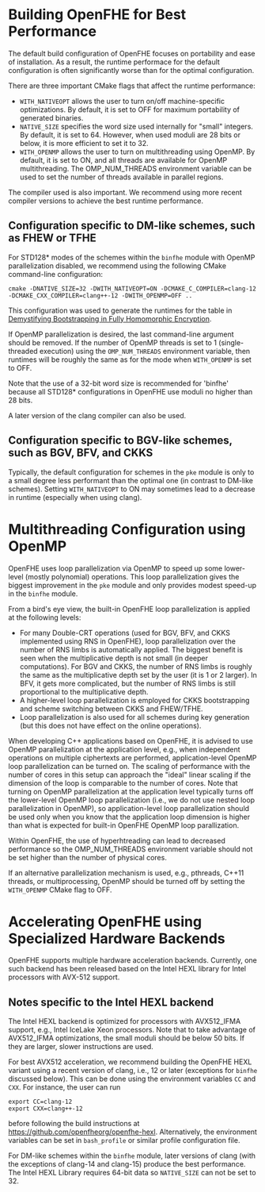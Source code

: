 # Building OpenFHE for Best Performance

The default build configuration of OpenFHE focuses on portability and ease of installation.
As a result, the runtime performace for the default configuration is often significantly worse than for the optimal configuration.

There are three important CMake flags that affect the runtime performance:
* `WITH_NATIVEOPT` allows the user to turn on/off machine-specific optimizations. By default, it is set to OFF for maximum portability of generated binaries.
* `NATIVE_SIZE` specifies the word size used internally for "small" integers. By default, it is set to 64. However, when used moduli are 28 bits or below,
it is more efficient to set it to 32.
* `WITH_OPENMP` allows the user to turn on multithreading using OpenMP. By default, it is set to ON, and all threads are available for OpenMP multithreading. The OMP_NUM_THREADS environment variable can be used to set the number of threads available in parallel regions.

The compiler used is also important. We recommend using more recent compiler versions to achieve the best runtime performance.

## Configuration specific to DM-like schemes, such as FHEW or TFHE

For STD128* modes of the schemes within the `binfhe` module with OpenMP parallelization disabled, we recommend using the following CMake command-line configuration:

```
cmake -DNATIVE_SIZE=32 -DWITH_NATIVEOPT=ON -DCMAKE_C_COMPILER=clang-12 -DCMAKE_CXX_COMPILER=clang++-12 -DWITH_OPENMP=OFF ..
```

This configuration was used to generate the runtimes for the table in [Demystifying Bootstrapping in Fully Homomorphic Encryption](https://eprint.iacr.org/2023/149).

If OpenMP parallelization is desired, the last command-line argument should be removed. If the number of OpenMP threads is set to 1 (single-threaded execution) using the `OMP_NUM_THREADS` environment variable, then runtimes will be roughly the same as for the mode when `WITH_OPENMP` is set to OFF.

Note that the use of a 32-bit word size is recommended for 'binfhe' because all STD128* configurations in OpenFHE use moduli no higher than 28 bits.

A later version of the clang compiler can also be used.

## Configuration specific to BGV-like schemes, such as BGV, BFV, and CKKS

Typically, the default configuration for schemes in the `pke` module is only to a small degree less performant than the optimal one (in contrast to DM-like schemes). Setting `WITH_NATIVEOPT` to ON may sometimes lead to a decrease in runtime (especially when using clang).

# Multithreading Configuration using OpenMP

OpenFHE uses loop parallelization via OpenMP to speed up some lower-level (mostly polynomial) operations. This loop parallelization gives the biggest improvement in the `pke` module and only provides modest speed-up in the `binfhe` module.

From a bird's eye view, the built-in OpenFHE loop parallelization is applied at the following levels:
* For many Double-CRT operations (used for BGV, BFV, and CKKS implemented using RNS in OpenFHE), loop parallelization over the number of RNS limbs is automatically applied. The biggest benefit is seen when the multiplicative depth is not small (in deeper computations). For BGV and CKKS, the number of RNS limbs is roughly the same as the multiplicative depth set by the user (it is 1 or 2 larger). In BFV, it gets more complicated, but the number of RNS limbs is still proportional to the multiplicative depth.
* A higher-level loop parallelization is employed for CKKS bootstrapping and scheme switching between CKKS and FHEW/TFHE.
* Loop parallelization is also used for all schemes during key generation (but this does not have effect on the online operations).

When developing C++ applications based on OpenFHE, it is advised to use OpenMP parallelization at the application level, e.g., when independent operations on multiple ciphertexts are performed, application-level OpenMP loop parallelization can be turned on. The scaling of performance with the number of cores in this setup can approach the "ideal" linear scaling if the dimension of the loop is comparable to the number of cores. Note that turning on OpenMP parallelization at the application level typically turns off the lower-level OpenMP loop parallelization (i.e., we do not use nested loop parallelization in OpenMP), so application-level loop parallelization should be used only when you know that the application loop dimension is higher than what is expected for built-in OpenFHE OpenMP loop parallization.

Within OpenFHE, the use of hyperhtreading can lead to decreased performance so the OMP_NUM_THREADS environment variable should not be set higher than the number of physical cores.

If an alternative parallelization mechanism is used, e.g., pthreads, C++11 threads, or multiprocessing, OpenMP should be turned off by setting the `WITH_OPENMP` CMake flag to OFF.

# Accelerating OpenFHE using Specialized Hardware Backends #

OpenFHE supports multiple hardware acceleration backends. Currently, one such backend has been released based on the Intel HEXL library for Intel processors with AVX-512 support.

## Notes specific to the Intel HEXL backend

The Intel HEXL backend is optimized for processors with AVX512_IFMA support, e.g., Intel IceLake Xeon processors. Note that to take advantage of AVX512_IFMA optimizations, the
small moduli should be below 50 bits. If they are larger, slower instructions are used.

For best AVX512 acceleration, we recommend building the OpenFHE HEXL variant using a recent version of clang, i.e., 12 or later (exceptions for `binfhe` discussed below). This can be done using the environment variables `CC` and `CXX`. For instance,
the user can run
```
export CC=clang-12
export CXX=clang++-12
```
before following the build instructions at https://github.com/openfheorg/openfhe-hexl. Alternatively, the environment variables can be set in `bash_profile` or similar profile configuration file.

For DM-like schemes within the `binfhe` module, later versions of clang (with the exceptions of clang-14 and clang-15) produce the best performance. The Intel HEXL Library requires 64-bit data so `NATIVE_SIZE` can not be set to 32.
